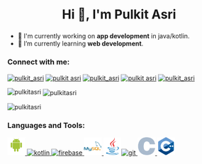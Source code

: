 <h1 align="center">Hi 👋, I'm Pulkit Asri</h1>
<h3 align="center"></h3>

- 🌱 I'm currently working on **app development** in java/kotlin.
- 🌱 I’m currently learning **web development**.

<h3 align="left">Connect with me:</h3>
<p align="left">
  <a href="https://www.hackerrank.com/pulkit_asri" target="blank"><img align="center" src="https://cdn.jsdelivr.net/npm/simple-icons@3.0.1/icons/hackerrank.svg" alt="pulkit_asri" height="30" width="40" /></a>
<a href="https://linkedin.com/in/pulkit asri" target="blank"><img align="center" src="https://cdn.jsdelivr.net/npm/simple-icons@3.0.1/icons/linkedin.svg" alt="pulkit asri" height="30" width="40" /></a>
<a href="https://instagram.com/pulkit_asri" target="blank"><img align="center" src="https://cdn.jsdelivr.net/npm/simple-icons@3.0.1/icons/instagram.svg" alt="pulkit_asri" height="30" width="40" /></a>
<a href="https://www.youtube.com/c/pulkit asri" target="blank"><img align="center" src="https://cdn.jsdelivr.net/npm/simple-icons@3.0.1/icons/youtube.svg" alt="pulkit asri" height="30" width="40" /></a>
<a href="https://www.codechef.com/users/pulkit_asri" target="blank"><img align="center" src="https://cdn.jsdelivr.net/npm/simple-icons@3.1.0/icons/codechef.svg" alt="pulkit_asri" height="30" width="40" /></a>

</p>
<p><img align="left" src="https://github-readme-stats.vercel.app/api/top-langs?username=pulkitasri&show_icons=true&theme=dark&locale=en&layout=compact" alt="pulkitasri" /></p>

<p>&nbsp;<img align="center" src="https://github-readme-stats.vercel.app/api?username=pulkitasri&show_icons=true&theme=dark&locale=en" alt="pulkitasri" /></p>

<p><img align="center" src="https://github-readme-streak-stats.herokuapp.com/?user=pulkitasri&theme=dark" alt="pulkitasri" /></p>

<h3 align="left">Languages and Tools:</h3>
<p align="left"> 
  <a href="https://developer.android.com" target="_blank"> <img src="https://raw.githubusercontent.com/devicons/devicon/master/icons/android/android-original-wordmark.svg" alt="android" width="40" height="40"/> </a>
  <a href="https://kotlinlang.org" target="_blank"> <img src="https://www.vectorlogo.zone/logos/kotlinlang/kotlinlang-icon.svg" alt="kotlin" width="40" height="40"/> </a>
  <a href="https://firebase.google.com/" target="_blank"> <img src="https://www.vectorlogo.zone/logos/firebase/firebase-icon.svg" alt="firebase" width="40" height="40"/> </a> 
  <a href="https://www.mysql.com/" target="_blank"> <img src="https://raw.githubusercontent.com/devicons/devicon/master/icons/mysql/mysql-original-wordmark.svg" alt="mysql" width="40" height="40"/> </a>
  <a href="https://www.java.com" target="_blank"> <img src="https://raw.githubusercontent.com/devicons/devicon/master/icons/java/java-original.svg" alt="java" width="40" height="40"/><img src="https://www.vectorlogo.zone/logos/git-scm/git-scm-icon.svg" alt="git" width="40" height="40"/> </a> 
  <a href="https://www.w3.org/html/" target="_blank"></a>
  <a href="https://www.cprogramming.com/" target="_blank"> <img src="https://raw.githubusercontent.com/devicons/devicon/master/icons/c/c-original.svg" alt="c" width="40" height="40"/> </a> 
  <a href="https://www.w3schools.com/cpp/" target="_blank"> <img src="https://raw.githubusercontent.com/devicons/devicon/master/icons/cplusplus/cplusplus-original.svg" alt="cplusplus" width="40" height="40"/> </a>

  
</p>
